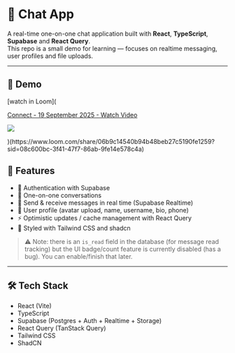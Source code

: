 # 💬 Chat App

A real-time one-on-one chat application built with **React**, **TypeScript**, **Supabase** and **React Query**.  
This repo is a small demo for learning — focuses on realtime messaging, user profiles and file uploads.

---
## 🎥 Demo
[watch in Loom](<div>
    <a href="https://www.loom.com/share/06b9c14540b94b48beb27c5190fe1259">
      <p>Connect - 19 September 2025 - Watch Video</p>
    </a>
    <a href="https://www.loom.com/share/06b9c14540b94b48beb27c5190fe1259">
      <img style="max-width:300px;" src="https://cdn.loom.com/sessions/thumbnails/06b9c14540b94b48beb27c5190fe1259-777a7cb15c8aef36-full-play.gif">
    </a>
  </div>)(https://www.loom.com/share/06b9c14540b94b48beb27c5190fe1259?sid=08c600bc-3f41-47f7-86ab-9fe14e578c4a)


## 🚀 Features

- 🔐 Authentication with Supabase
- 💬 One-on-one conversations
- 📩 Send & receive messages in real time (Supabase Realtime)
- 👤 User profile (avatar upload, name, username, bio, phone)
- ⚡ Optimistic updates / cache management with React Query
- 🎨 Styled with Tailwind CSS and shadcn

> ⚠️ Note: there is an `is_read` field in the database (for message read tracking) but the UI badge/count feature is currently disabled (has a bug). You can enable/finish that later.

---

## 🛠 Tech Stack

- React (Vite)
- TypeScript
- Supabase (Postgres + Auth + Realtime + Storage)
- React Query (TanStack Query)
- Tailwind CSS
- ShadCN



